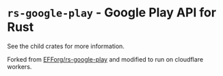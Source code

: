 # `rs-google-play` - Google Play API for Rust

See the child crates for more information.

Forked from [EFForg/rs-google-play](https://github.com/EFForg/rs-google-play) and modified to run on cloudflare workers.
